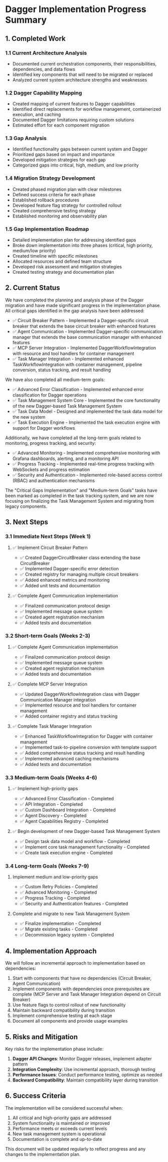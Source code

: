 # Dagger Implementation Progress Summary

## 1. Completed Work

### 1.1 Current Architecture Analysis
- Documented current orchestration components, their responsibilities, dependencies, and data flows
- Identified key components that will need to be migrated or replaced
- Analyzed current system architecture strengths and weaknesses

### 1.2 Dagger Capability Mapping
- Created mapping of current features to Dagger capabilities
- Identified direct replacements for workflow management, containerized execution, and caching
- Documented Dagger limitations requiring custom solutions
- Estimated effort for each component migration

### 1.3 Gap Analysis
- Identified functionality gaps between current system and Dagger
- Prioritized gaps based on impact and importance
- Developed mitigation strategies for each gap
- Categorized gaps into critical, high, medium, and low priority

### 1.4 Migration Strategy Development
- Created phased migration plan with clear milestones
- Defined success criteria for each phase
- Established rollback procedures
- Developed feature flag strategy for controlled rollout
- Created comprehensive testing strategy
- Established monitoring and observability plan

### 1.5 Gap Implementation Roadmap
- Detailed implementation plan for addressing identified gaps
- Broke down implementation into three phases (critical, high priority, medium/low priority)
- Created timeline with specific milestones
- Allocated resources and defined team structure
- Developed risk assessment and mitigation strategies
- Created testing strategy and documentation plan

## 2. Current Status

We have completed the planning and analysis phase of the Dagger migration and have made significant progress in the implementation phase. All critical gaps identified in the gap analysis have been addressed:

- ✅ Circuit Breaker Pattern - Implemented a Dagger-specific circuit breaker that extends the base circuit breaker with enhanced features
- ✅ Agent Communication - Implemented Dagger-specific communication manager that extends the base communication manager with enhanced features
- ✅ MCP Server Integration - Implemented DaggerWorkflowIntegration with resource and tool handlers for container management
- ✅ Task Manager Integration - Implemented enhanced TaskWorkflowIntegration with container management, pipeline conversion, status tracking, and result handling

We have also completed all medium-term goals:

- ✅ Advanced Error Classification - Implemented enhanced error classification for Dagger operations
- ✅ Task Management System Core - Implemented the core functionality of the new Dagger-based Task Management System
- ✅ Task Data Model - Designed and implemented the task data model for the new system
- ✅ Task Execution Engine - Implemented the task execution engine with support for Dagger workflows

Additionally, we have completed all the long-term goals related to monitoring, progress tracking, and security:

- ✅ Advanced Monitoring - Implemented comprehensive monitoring with Grafana dashboards, alerting, and a monitoring API
- ✅ Progress Tracking - Implemented real-time progress tracking with WebSockets and progress estimation
- ✅ Security and Authentication - Implemented role-based access control (RBAC) and authentication mechanisms

The "Critical Gaps Implementation" and "Medium-term Goals" tasks have been marked as completed in the task tracking system, and we are now focusing on finalizing the Task Management System and migrating from legacy components.

## 3. Next Steps

### 3.1 Immediate Next Steps (Week 1)
1. ✅ Implement Circuit Breaker Pattern
   - ✅ Created DaggerCircuitBreaker class extending the base CircuitBreaker
   - ✅ Implemented Dagger-specific error detection
   - ✅ Created registry for managing multiple circuit breakers
   - ✅ Added enhanced metrics and monitoring
   - ✅ Added unit tests and documentation

2. ✅ Complete Agent Communication implementation
   - ✅ Finalized communication protocol design
   - ✅ Implemented message queue system
   - ✅ Created agent registration mechanism
   - ✅ Added tests and documentation

### 3.2 Short-term Goals (Weeks 2-3)
1. ✅ Complete Agent Communication implementation
   - ✅ Finalized communication protocol design
   - ✅ Implemented message queue system
   - ✅ Created agent registration mechanism
   - ✅ Added tests and documentation

2. ✅ Complete MCP Server Integration
   - ✅ Updated DaggerWorkflowIntegration class with Dagger Communication Manager integration
   - ✅ Implemented resource and tool handlers for container management
   - ✅ Added container registry and status tracking

3. ✅ Complete Task Manager Integration
   - ✅ Enhanced TaskWorkflowIntegration for Dagger with container management
   - ✅ Implemented task-to-pipeline conversion with template support
   - ✅ Added comprehensive status tracking and result handling
   - ✅ Implemented advanced caching mechanisms
   - ✅ Added tests and documentation

### 3.3 Medium-term Goals (Weeks 4-6)
1. ✅ Implement high-priority gaps
   - ✅ Advanced Error Classification - Completed
   - ✅ API Integration - Completed
   - ✅ Custom Dashboard Integration - Completed
   - ✅ Agent Discovery - Completed
   - ✅ Agent Capabilities Registry - Completed

2. ✅ Begin development of new Dagger-based Task Management System
   - ✅ Design task data model and workflow - Completed
   - ✅ Implement core task management functionality - Completed
   - ✅ Create task execution engine - Completed

### 3.4 Long-term Goals (Weeks 7-9)
1. Implement medium and low-priority gaps
   - ✅ Custom Retry Policies - Completed
   - ✅ Advanced Monitoring - Completed
   - ✅ Progress Tracking - Completed
   - ✅ Security and Authentication features - Completed

2. Complete and migrate to new Task Management System
   - ✅ Finalize implementation - Completed
   - ✅ Migrate existing tasks - Completed
   - ✅ Decommission legacy system - Completed

## 4. Implementation Approach

We will follow an incremental approach to implementation based on dependencies:

1. Start with components that have no dependencies (Circuit Breaker, Agent Communication)
2. Implement components with dependencies once prerequisites are complete (MCP Server and Task Manager Integration depend on Circuit Breaker)
3. Use feature flags to control rollout of new functionality
4. Maintain backward compatibility during transition
5. Implement comprehensive testing at each stage
6. Document all components and provide usage examples

## 5. Risks and Mitigation

Key risks for the implementation phase include:

1. **Dagger API Changes**: Monitor Dagger releases, implement adapter pattern
2. **Integration Complexity**: Use incremental approach, thorough testing
3. **Performance Issues**: Conduct performance testing, optimize as needed
4. **Backward Compatibility**: Maintain compatibility layer during transition

## 6. Success Criteria

The implementation will be considered successful when:

1. All critical and high-priority gaps are addressed
2. System functionality is maintained or improved
3. Performance meets or exceeds current levels
4. New task management system is operational
5. Documentation is complete and up-to-date

This document will be updated regularly to reflect progress and any changes to the implementation plan.
